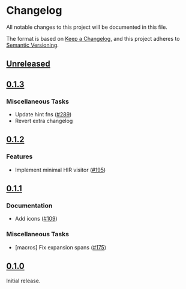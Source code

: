 # Changelog

All notable changes to this project will be documented in this file.

The format is based on [Keep a Changelog](https://keepachangelog.com/en/1.1.0/),
and this project adheres to [Semantic Versioning](https://semver.org/spec/v2.0.0.html).

## [Unreleased](https://github.com/paradigmxyz/solar/compare/v0.1.3...HEAD)

## [0.1.3](https://github.com/paradigmxyz/solar/releases/tag/v0.1.3)

### Miscellaneous Tasks

- Update hint fns ([#289](https://github.com/paradigmxyz/solar/issues/289))
- Revert extra changelog

## [0.1.2](https://github.com/paradigmxyz/solar/releases/tag/v0.1.2)

### Features

- Implement minimal HIR visitor ([#195](https://github.com/paradigmxyz/solar/issues/195))

## [0.1.1](https://github.com/paradigmxyz/solar/releases/tag/v0.1.1)

### Documentation

- Add icons ([#109](https://github.com/paradigmxyz/solar/issues/109))

### Miscellaneous Tasks

- [macros] Fix expansion spans ([#175](https://github.com/paradigmxyz/solar/issues/175))

## [0.1.0](https://github.com/paradigmxyz/solar/releases/tag/v0.1.0)

Initial release.

<!-- generated by git-cliff -->
